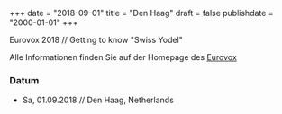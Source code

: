 ﻿+++
date = "2018-09-01"
title = "Den Haag"
draft = false
publishdate = "2000-01-01"
+++

Eurovox 2018 // Getting to know "Swiss Yodel"

Alle Informationen finden Sie auf der Homepage des [Eurovox](http://www.eurovox.eu)


### Datum

* Sa, 01.09.2018 // Den Haag, Netherlands

